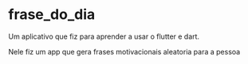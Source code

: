 # frase_do_dia

Um aplicativo que fiz para aprender a usar o flutter e dart.

Nele fiz um app que gera frases  motivacionais aleatoria para a pessoa  
